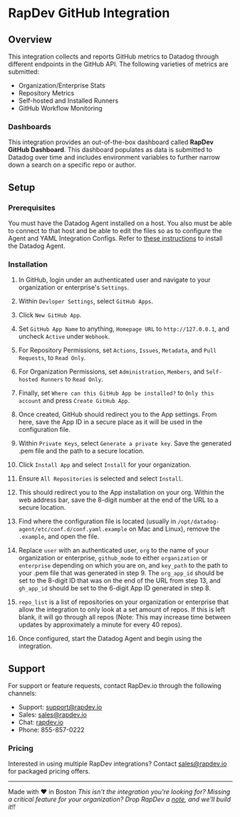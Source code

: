 # RapDev GitHub Integration

## Overview
This integration collects and reports GitHub metrics to Datadog through
different endpoints in the GitHub API. The following varieties
of metrics are submitted:
+ Organization/Enterprise Stats
+ Repository Metrics
+ Self-hosted and Installed Runners
+ GitHub Workflow Monitoring

### Dashboards
This integration provides an out-of-the-box dashboard called
**RapDev GitHub Dashboard**.
This dashboard populates as data is submitted to Datadog over time and includes
environment variables to further narrow down a search
on a specific repo or author.

## Setup

### Prerequisites
You must have the Datadog Agent installed on a host. You also
must be able to connect to that host and be able to edit the files
so as to configure the Agent and YAML Integration Configs.  Refer to [these instructions](https://docs.datadoghq.com/getting_started/agent/) to install the Datadog Agent.

### Installation
1. In GitHub, login under an authenticated user and navigate to your organization or enterprise's `Settings`.

2. Within `Devloper Settings`, select `GitHub Apps`.

3. Click `New GitHub App`.

4. Set `GitHub App Name` to anything, `Homepage URL` to `http://127.0.0.1`, and uncheck `Active` under `Webhook`.

5. For Repository Permissions, set `Actions`, `Issues`, `Metadata`, and `Pull Requests`, to `Read Only`.

6. For Organization Permissions, set `Administration`, `Members`, and `Self-hosted Runners` to `Read Only`.

7. Finally, set `Where can this GitHub App be installed?` to `Only this account` and press `Create GitHub App`.

8. Once created, GitHub should redirect you to the App settings. From here, save the App ID in a secure place as it will be used in the configuration file.

9. Within `Private Keys`, select `Generate a private key`. Save the generated .pem file and the path to a secure location.

10. Click `Install App` and select `Install` for your organization.

11. Ensure `All Repositories` is selected and select `Install`.

12. This should redirect you to the App installation on your org. Within the web address bar, save the 8-digit number at the end of the URL to a secure location.

13. Find where the configuration file is located (usually in `/opt/datadog-agent/etc/conf.d/conf.yaml.example` on Mac and Linux), remove the `.example`, and open the file.

14. Replace `user` with an authenticated user, `org` to the name of your organization or enterprise, `github_mode` to either `organization` or `enterprise` depending on which you are on, and `key_path` to the path to your .pem file that was generated in step 9. The `org_app_id` should be set to the 8-digit ID that was on the end of the URL from step 13, and `gh_app_id` should be set to the 6-digit App ID generated in step 8.

15. `repo_list` is a list of repositories on your organization or enterprise that allow the integration to only look at a set amount of repos. If this is left blank, it will go through all repos (Note: This may increase time between updates by approximately a minute for every 40 repos).

16. Once configured, start the Datadog Agent and begin using the integration.

## Support
For support or feature requests, contact RapDev.io through the following channels:
- Support: support@rapdev.io
- Sales: sales@rapdev.io
- Chat: [rapdev.io](https://www.rapdev.io/#Get-in-touch)
- Phone: 855-857-0222

### Pricing

Interested in using multiple RapDev integrations? Contact [sales@rapdev.io](mailto:sales@rapdev.io) for packaged pricing offers.

---
Made with ❤️ in Boston
*This isn't the integration you're looking for? Missing a critical feature for your organization? Drop RapDev a 
[note](mailto:support@rapdev.io), and we'll build it!!*
